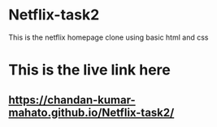 # Netflix-task2
This is the netflix homepage clone using basic html and css 
# This is the live link here
## https://chandan-kumar-mahato.github.io/Netflix-task2/

